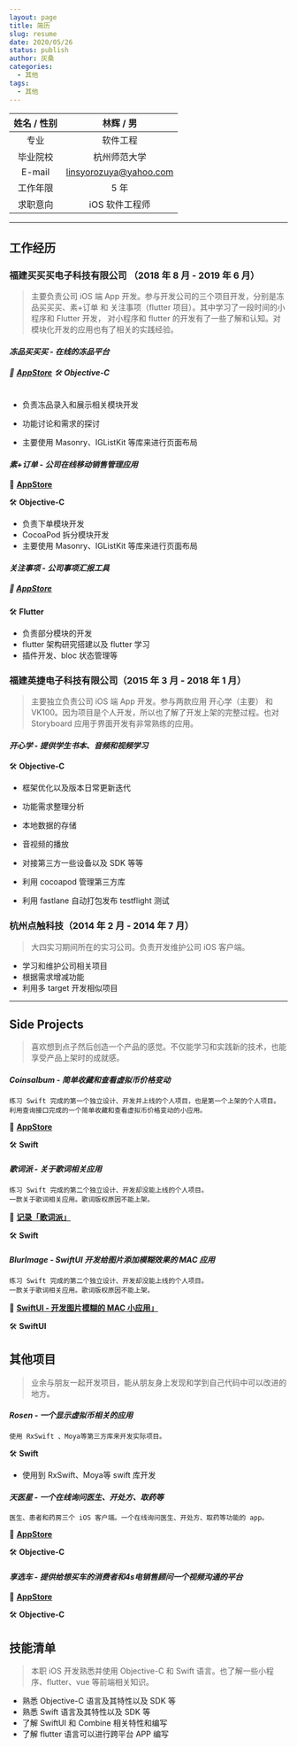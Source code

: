 ```yaml
---
layout: page
title: 简历
slug: resume
date: 2020/05/26
status: publish
author: 灰桑
categories: 
  - 其他
tags: 
  - 其他
---
```




| 姓名 / 性别 |       林辉 / 男        |
| :---------: | :--------------------: |
|    专业     |        软件工程        |
|  毕业院校   |      杭州师范大学      |
|   E-mail    | linsyorozuya@yahoo.com |
|  工作年限   |          5 年          |
|  求职意向   |     iOS 软件工程师     |

------

工作经历
----

### 福建买买买电子科技有限公司 （2018 年 8 月 - 2019 年 6 月）

> 主要负责公司 iOS 端 App 开发。参与开发公司的三个项目开发，分别是冻品买买买、素+订单 和 关注事项（flutter 项目）。其中学习了一段时间的小程序和 Flutter 开发， 对小程序和 flutter 的开发有了一些了解和认知。对模块化开发的应用也有了相关的实践经验。

#### *冻品买买买 - 在线的冻品平台*

###### 🔗 [**AppStore**](https://apps.apple.com/cn/app/id1385360807 )      🛠 **Objective-C**

* 负责冻品录入和展示相关模块开发

* 功能讨论和需求的探讨

* 主要使用 Masonry、IGListKit 等库来进行页面布局

  

#### *素+订单 - 公司在线移动销售管理应用*

🔗 [**AppStore**](https://apps.apple.com/cn/app/id1469013207)

🛠 **Objective-C**

*   负责下单模块开发
*   CocoaPod 拆分模块开发
*   主要使用 Masonry、IGListKit 等库来进行页面布局



#### *关注事项 - 公司事项汇报工具*

##### 🔗 [**AppStore**](https://itunes.apple.com/cn/app/%E5%85%B3%E6%B3%A8%E4%BA%8B%E9%A1%B9/id1448446851?l=en&mt=8)

🛠 **Flutter**

*   负责部分模块的开发
*   flutter 架构研究搭建以及 flutter 学习
*   插件开发、bloc 状态管理等



### 福建英捷电子科技有限公司（2015 年 3 月 - 2018 年 1 月）

> 主要独立负责公司 iOS 端 App 开发。参与两款应用 开心学（主要） 和 VK100。因为项目是个人开发，所以也了解了开发上架的完整过程。也对 Storyboard 应用于界面开发有非常熟练的应用。

#### *开心学 - 提供学生书本、音频和视频学习*

🛠 **Objective-C**

* 框架优化以及版本日常更新迭代

* 功能需求整理分析

* 本地数据的存储

* 音视频的播放

* 对接第三方一些设备以及 SDK 等等

* 利用 cocoapod 管理第三方库

* 利用 fastlane 自动打包发布 testflight 测试

  

### 杭州点触科技（2014 年 2 月 - 2014 年 7 月）

> 大四实习期间所在的实习公司。负责开发维护公司 iOS 客户端。

* 学习和维护公司相关项目
* 根据需求增减功能
* 利用多 target 开发相似项目

------

## Side Projects

> 喜欢想到点子然后创造一个产品的感觉。不仅能学习和实践新的技术，也能享受产品上架时的成就感。

#### *Coinsalbum - 简单收藏和查看虚拟币价格变动*

```
练习 Swift 完成的第一个独立设计、开发并上线的个人项目，也是第一个上架的个人项目。
利用查询接口完成的一个简单收藏和查看虚拟币价格变动的小应用。
```

🔗 [**AppStore**](https://itunes.apple.com/cn/app/coinsalbum/id1437463750?l=en&mt=8)

🛠 **Swift**



#### *歌词派 - 关于歌词相关应用*

```
练习 Swift 完成的第二个独立设计、开发却没能上线的个人项目。
一款关于歌词相关应用。歌词版权原因不能上架。
```

🔗 [**记录「歌词派」**](https://code.linsyorozuya.com/archives/记录「歌词派」/)

🛠 **Swift**



#### *BlurImage - SwiftUI 开发给图片添加模糊效果的 MAC 应用*

```
练习 Swift 完成的第二个独立设计、开发却没能上线的个人项目。
一款关于歌词相关应用。歌词版权原因不能上架。
```

🔗 [**SwiftUI - 开发图片模糊的 MAC 小应用」**](https://code.linsyorozuya.com/archives/SwiftUI%20-%20开发图片模糊的%20MAC%20小应用/)

🛠 **SwiftUI**

## 其他项目

> 业余与朋友一起开发项目，能从朋友身上发现和学到自己代码中可以改进的地方。

#### *Rosen - 一个显示虚拟币相关的应用*

```
使用 RxSwift 、Moya等第三方库来开发实际项目。
```

🛠 **Swift**

* 使用到 RxSwift、Moya等 swift 库开发

  

#### *天医星 - 一个在线询问医生、开处方、取药等*

```
医生、患者和药房三个 iOS 客户端。一个在线询问医生、开处方、取药等功能的 app。
```

🔗 [**AppStore**](https://itunes.apple.com/cn/app/id1055257513?mt=8&at=1l3vntR&ct=qm)

🛠 **Objective-C**



#### *享选车 - 提供给想买车的消费者和4s电销售顾问一个视频沟通的平台*

🔗 [**AppStore**](https://geo.itunes.apple.com/us/app/%E4%BA%AB%E5%A5%BD%E8%BD%A6/id1323700255?mt=8&uo=4&at=1001lxLB)

🛠 **Objective-C**



技能清单
----

> 本职 iOS 开发熟悉并使用 Objective-C 和 Swift 语言。也了解一些小程序、flutter、vue 等前端相关知识。

*   熟悉 Objective-C 语言及其特性以及 SDK 等
*   熟悉 Swift 语言及其特性以及 SDK 等
*   了解 SwiftUI 和 Combine 相关特性和编写
*   了解 flutter 语言可以进行跨平台 APP 编写

